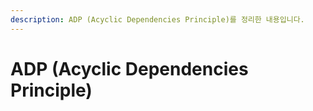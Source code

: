 ```yaml
---
description: ADP (Acyclic Dependencies Principle)를 정리한 내용입니다.
---
```


# ADP (Acyclic Dependencies Principle)

